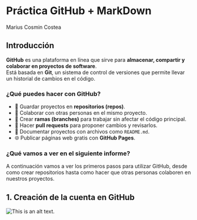 # Práctica GitHub + MarkDown
Marius Cosmin Costea

## Introducción
**GitHub** es una plataforma en línea que sirve para **almacenar, compartir y colaborar en proyectos de software**.  
Está basada en **Git**, un sistema de control de versiones que permite llevar un historial de cambios en el código.

### ¿Qué puedes hacer con GitHub?
- 📂 Guardar proyectos en **repositorios (repos)**.  
- 🤝 Colaborar con otras personas en el mismo proyecto.  
- 🌿 Crear **ramas (branches)** para trabajar sin afectar el código principal.  
- 🔄 Hacer **pull requests** para proponer cambios y revisarlos.  
- 📝 Documentar proyectos con archivos como `README.md`.  
- 🌐 Publicar páginas web gratis con **GitHub Pages**.

### ¿Qué vamos a ver en el siguiente informe?

A continuación vamos a ver los primeros pasos para utilizar GitHub, desde como crear repositorios hasta como hacer que otras personas colaboren en nuestros proyectos.

## 1. Creación de la cuenta en GitHub

![This is an alt text.](/image/sample.webp "This is a sample image.")


